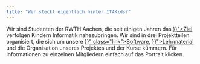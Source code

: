 ```yaml
---
title: "Wer steckt eigentlich hinter IT4Kids?"
---
```


<div class="row">
    <div class="col-12">
        <p>
            Wir sind Studenten der RWTH Aachen, die seit einigen Jahren das <a href="{{< relref "vision.md" >}}">Ziel</a> verfolgen Kindern Informatik nahezubringen. Wir sind in drei Projektteilen organisiert, die sich um unsere <a href="{{< relref "software.md" >}}" class="link">Software</a>, <a class="link" href="{{< relref "lehrmaterial.md" >}}">Lehrmaterial</a> und die Organisation unseres Projektes und der Kurse kümmern. Für Informationen zu einzelnen Mitgliedern einfach auf das Portrait klicken.
        </p>
    </div>
</div>

